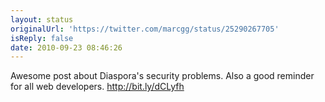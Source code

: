 ```yaml
---
layout: status
originalUrl: 'https://twitter.com/marcgg/status/25290267705'
isReply: false
date: 2010-09-23 08:46:26
---
```


Awesome post about Diaspora's security problems. Also a good reminder for all web developers. http://bit.ly/dCLyfh
